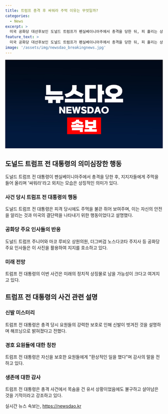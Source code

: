 ```yaml
---
title: 트럼프 총격 후 싸워라 주먹 이유는 무엇일까?
categories:
  - News
excerpt: >
  미국 공화당 대선후보인 도널드 트럼프가 펜실베이니아주에서 총격을 당한 뒤, 피 흘리는 상황에서 주먹을 불끈 쥐며 지지자들에게 용기를 보였다. 이 사진은 공화당 주요 인사들의 지지를 받으며 상징적 사진으로 떠올랐고, 타임지 표지를 장식하기도 했다. 트럼프 전 대통령은 총격을 맞더라도 강인한 모습을 보여준 이유와 신발 미스터리, 경호원들에 대한 이야기를 전했다. 이제는 전당대회 참석을 위해 위스콘신으로 향하며 미국인의 결속을 강조했다.
feature_text: >
  미국 공화당 대선후보인 도널드 트럼프가 펜실베이니아주에서 총격을 당한 뒤, 피 흘리는 상황에서 주먹을 불끈 쥐며 지지자들에게 용기를 보였다. 이 사진은 공화당 주요 인사들의 지지를 받으며 상징적 사진으로 떠올랐고, 타임지 표지를 장식하기도 했다. 트럼프 전 대통령은 총격을 맞더라도 강인한 모습을 보여준 이유와 신발 미스터리, 경호원들에 대한 이야기를 전했다. 이제는 전당대회 참석을 위해 위스콘신으로 향하며 미국인의 결속을 강조했다.
image: '/assets/img/newsdao_breakingnews.jpg'
---
```


<p><img src="/assets/img/newsdao_breakingnews.jpg" alt="cryptoinkorea 속보" /></p>

<h2 data-ke-size="size26">도널드 트럼프 전 대통령의 의미심장한 행동</h2>

<p data-ke-size="size16">도널드 트럼프 전 대통령이 펜실베이니아주에서 총격을 당한 후, 지지자들에게 주먹을 들어 올리며 '싸워라'라고 외치는 모습은 상징적인 의미가 있다.</p>

<h3>사건 당시 트럼프 전 대통령의 행동</h3>

<p data-ke-size="size16">도널드 트럼프 전 대통령은 피격 당시에도 주먹을 불끈 쥐어 보여주며, 이는 자신의 안전을 알리는 것과 미국의 결단력을 나타내기 위한 행동이었다고 설명했다.</p>

<h3>공화당 주요 인사들의 반응</h3>

<p data-ke-size="size16">도널드 트럼프 주니어와 마코 루비오 상원의원, 더그버검 노스다코타 주지사 등 공화당 주요 인사들은 이 사진을 활용하여 지지를 호소하고 있다.</p>

<h3>미래 전망</h3>

<p data-ke-size="size16">트럼프 전 대통령의 이번 사건은 미래의 정치적 상징물로 남을 가능성이 크다고 여겨지고 있다.</p>

<h2 data-ke-size="size26">트럼프 전 대통령의 사건 관련 설명</h2>

<h3>신발 미스터리</h3>

<p data-ke-size="size16">트럼프 전 대통령은 총격 당시 요원들의 강력한 보호로 인해 신발이 벗겨진 것을 설명하며 해프닝으로 밝혀졌다고 전했다.</p>

<h3>경호 요원들에 대한 칭찬</h3>

<p data-ke-size="size16">트럼프 전 대통령은 자신을 보호한 요원들에게 "환상적인 일을 했다"며 감사의 말을 전하고 있다.</p>

<h3>생존에 대한 감사</h3>

<p data-ke-size="size16">트럼프 전 대통령은 총격 사건에서 목숨을 건 유서 상황이었음에도 불구하고 살아남은 것을 기적이라고 강조하고 있다.</p>
실시간 뉴스 속보는, <a href="https://newsdao.kr" rel="dofollow">https://newsdao.kr</a>


